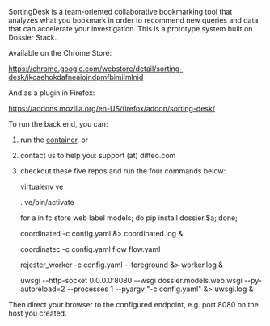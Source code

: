SortingDesk is a team-oriented collaborative bookmarking tool that
analyzes what you bookmark in order to recommend new queries and data
that can accelerate your investigation.  This is a prototype system
built on Dossier Stack.

Available on the Chrome Store:

https://chrome.google.com/webstore/detail/sorting-desk/ikcaehokdafneaiojndpmfbimilmlnid

And as a plugin in Firefox:

https://addons.mozilla.org/en-US/firefox/addon/sorting-desk/

To run the back end, you can:

 1. run the [container](https://github.com/dossier/dossier-stack), or
 1. contact us to help you: support (at) diffeo.com
 1. checkout these five repos and run the four commands below:

    virtualenv ve

    . ve/bin/activate

    for a in fc store web label models; do pip install dossier.$a; done;
    
    coordinated -c config.yaml &> coordinated.log &

    coordinatec -c config.yaml flow flow.yaml 

    rejester_worker -c config.yaml --foreground &> worker.log &

    uwsgi --http-socket 0.0.0.0:8080 --wsgi dossier.models.web.wsgi --py-autoreload=2 --processes 1 --pyargv "-c config.yaml" &> uwsgi.log &



Then direct your browser to the configured endpoint, e.g. port 8080 on
the host you created.

